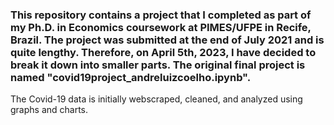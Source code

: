### This repository contains a project that I completed as part of my Ph.D. in Economics coursework at PIMES/UFPE in Recife, Brazil. The project was submitted at the end of July 2021 and is quite lengthy. Therefore, on April 5th, 2023, I have decided to break it down into smaller parts. The original final project is named "covid19project_andreluizcoelho.ipynb".

The Covid-19 data is initially webscraped, cleaned, and analyzed using graphs and charts. 
